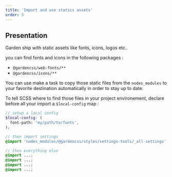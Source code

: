 ```yaml
---
title: 'Import and use statics assets'
order: 5
---
```


## Presentation

Garden ship with static assets like fonts, icons, logos etc..

you can find fonts and icons in the following packages :

- `@gardencss/web-fonts/**`
- `@gardencss/icons/**`

You can use make a task to copy those static files from the `nodes_modules` to your favorite destination automatically in order to stay up to date.

To tell SCSS where to find those files in your project environement, declare before all your import a `$local-config` map :

```scss
// setup a local config
$local-config: (
  font-path: 'my/path/to/fonts',
);

// then import settings
@import 'nodes_modules/@gardencss/styles/settings-tools/_all-settings';

// then everything else
@import ...;
@import ...;
@import ...;
@import ...;
```
